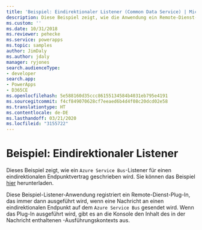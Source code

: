 ```yaml
---
title: 'Beispiel: Eindirektionaler Listener (Common Data Service) | Microsoft-Dokumentation'
description: Diese Beispiel zeigt, wie die Anwendung ein Remote-Dienst-Plug-In registriert, das ausgeführt wird, wenn eine-Nachricht an einen eindirektionalen Endpunkt gesendet wird.
ms.custom: ''
ms.date: 10/31/2018
ms.reviewer: pehecke
ms.service: powerapps
ms.topic: samples
author: JimDaly
ms.author: jdaly
manager: ryjones
search.audienceType:
- developer
search.app:
- PowerApps
- D365CE
ms.openlocfilehash: 5e588160d35ccc86155134584b4031eb795e4191
ms.sourcegitcommit: f4cf849070628cf7eeaed6b4d4f08c20dcd02e58
ms.translationtype: HT
ms.contentlocale: de-DE
ms.lasthandoff: 03/21/2020
ms.locfileid: "3155722"
---
```

# <a name="sample-one-way-listener"></a>Beispiel: Eindirektionaler Listener

<!-- https://docs.microsoft.com/dynamics365/customer-engagement/developer/sample-one-way-listener -->

Dieses Beispiel zeigt, wie ein `Azure Service Bus`-Listener für einen eindirektionalen Endpunktvertrag geschrieben wird. Sie können das Beispiel [hier](https://github.com/Microsoft/PowerApps-Samples/tree/master/cds/orgsvc/C%23/OneWayListeners) herunterladen.

Diese Beispiel-Listener-Anwendung registriert ein Remote-Dienst-Plug-In, das immer dann ausgeführt wird, wenn eine Nachricht an einen eindirektionalen Endpunkt auf dem `Azure Service Bus` gesendet wird. Wenn das Plug-In ausgeführt wird, gibt es an die Konsole den Inhalt des in der Nachricht enthaltenen -Ausführungskontexts aus. 

